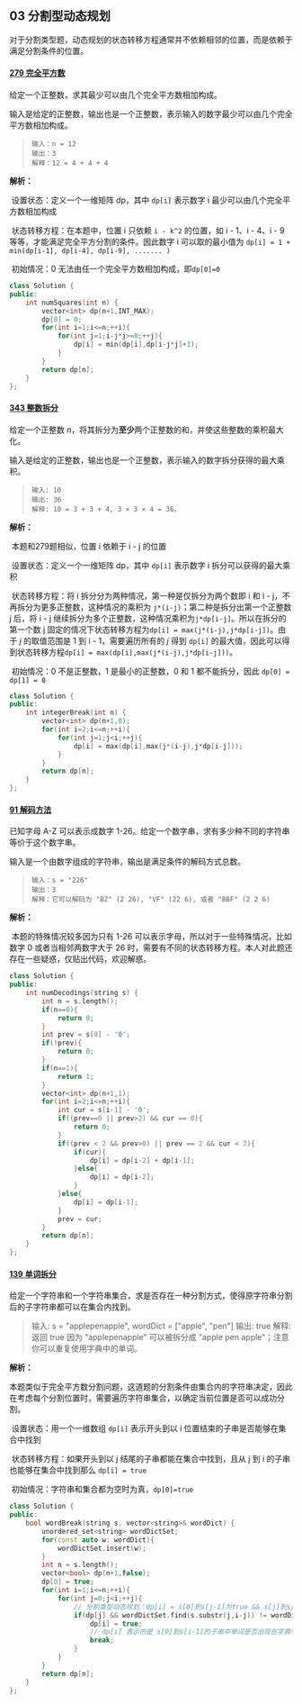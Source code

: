 ## 03 分割型动态规划

​	对于分割类型题，动态规划的状态转移方程通常并不依赖相邻的位置，而是依赖于满足分割条件的位置。

#### [279 完全平方数](https://leetcode-cn.com/problems/perfect-squares/)

给定一个正整数，求其最少可以由几个完全平方数相加构成。

输入是给定的正整数，输出也是一个正整数，表示输入的数字最少可以由几个完全平方数相加构成。

> ```
> 输入：n = 12
> 输出：3 
> 解释：12 = 4 + 4 + 4
> ```

**解析：**

​	设置状态：定义一个一维矩阵 dp，其中 `dp[i]` 表示数字 i 最少可以由几个完全平方数相加构成

​	状态转移方程：在本题中，位置 i 只依赖 `i - k^2` 的位置，如 i - 1、i - 4、i - 9 等等，才能满足完全平方分割的条件。因此数字 i 可以取的最小值为 `dp[i] = 1 + min(dp[i-1], dp[i-4], dp[i-9], ....... )`

​	初始情况：0 无法由任一个完全平方数相加构成，即`dp[0]=0`

```cpp
class Solution {
public:
    int numSquares(int n) {
        vector<int> dp(n+1,INT_MAX);
        dp[0] = 0;
        for(int i=1;i<=n;++i){
            for(int j=1;i-j*j>=0;++j){
                dp[i] = min(dp[i],dp[i-j*j]+1);
            }
        }
        return dp[n];
    }
};
```

#### [343 整数拆分](https://leetcode-cn.com/problems/integer-break/)

给定一个正整数 *n*，将其拆分为**至少**两个正整数的和，并使这些整数的乘积最大化。

输入是给定的正整数，输出也是一个正整数，表示输入的数字拆分获得的最大乘积。

> ```
> 输入: 10
> 输出: 36
> 解释: 10 = 3 + 3 + 4, 3 × 3 × 4 = 36。
> ```

**解析：**

​	本题和279题相似，位置 i 依赖于 i - j 的位置

​	设置状态：定义一个一维矩阵 dp，其中 `dp[i]` 表示数字 i 拆分可以获得的最大乘积

​	状态转移方程：将 i 拆分分为两种情况，第一种是仅拆分为两个数即 i 和 i - j，不再拆分为更多正整数，这种情况的乘积为 `j*(i-j)`；第二种是拆分出第一个正整数 j 后，将 i - j 继续拆分为多个正整数，这种情况乘积为`j*dp[i-j]`。所以在拆分的第一个数 j 固定的情况下状态转移方程为`dp[i] = max(j*(i-j),j*dp[i-j])`。由于 *j* 的取值范围是 1 到 i - 1，需要遍历所有的 *j* 得到 `dp[i]` 的最大值，因此可以得到状态转移方程`dp[i] = max(dp[i],max(j*(i-j),j*dp[i-j]))`。

​	初始情况：0 不是正整数，1 是最小的正整数，0 和 1 都不能拆分，因此 `dp[0] = dp[1] = 0`

```cpp
class Solution {
public:
    int integerBreak(int n) {
        vector<int> dp(n+1,0);
        for(int i=2;i<=n;++i){
            for(int j=1;j<i;++j){
                dp[i] = max(dp[i],max(j*(i-j),j*dp[i-j]));
            }
        }
        return dp[n];
    }
};
```

#### [91 解码方法](https://leetcode-cn.com/problems/decode-ways/)

已知字母 A-Z 可以表示成数字 1-26。给定一个数字串，求有多少种不同的字符串等价于这个数字串。

输入是一个由数字组成的字符串，输出是满足条件的解码方式总数。

> ```
> 输入：s = "226"
> 输出：3
> 解释：它可以解码为 "BZ" (2 26), "VF" (22 6), 或者 "BBF" (2 2 6) 
> ```

**解析：**

​	本题的特殊情况较多因为只有 1-26 可以表示字母，所以对于一些特殊情况，比如数字 0 或者当相邻两数字大于 26 时，需要有不同的状态转移方程。本人对此题还存在一些疑惑，仅贴出代码，欢迎解惑。

```cpp
class Solution {
public:
    int numDecodings(string s) {
        int n = s.length();
        if(n==0){
            return 0;
        }
        int prev = s[0] - '0';
        if(!prev){
            return 0;
        }
        if(n==1){
            return 1;
        }
        vector<int> dp(n+1,1);
        for(int i=2;i<=n;++i){
            int cur = s[i-1] - '0';
            if((prev==0 || prev>2) && cur == 0){
                return 0;
            }
            if((prev < 2 && prev>0) || prev == 2 && cur < 7){
                if(cur){
                    dp[i] = dp[i-2] + dp[i-1];
                }else{
                    dp[i] = dp[i-2];
                }
            }else{
                dp[i] = dp[i-1];
            }
            prev = cur;
        }
        return dp[n];
    }
};
```

#### [139 单词拆分](https://leetcode-cn.com/problems/word-break/)

给定一个字符串和一个字符串集合，求是否存在一种分割方式，使得原字符串分割后的子字符串都可以在集合内找到。

> 输入: s = "applepenapple", wordDict = ["apple", "pen"]
> 输出: true
> 解释: 返回 true 因为 "applepenapple" 可以被拆分成 "apple pen apple"；注意你可以重复使用字典中的单词。

**解析：**

​	本题类似于完全平方数分割问题，这道题的分割条件由集合内的字符串决定，因此在考虑每个分割位置时，需要遍历字符串集合，以确定当前位置是否可以成功分割。

​	设置状态：用一个一维数组 `dp[i]` 表示开头到以 i 位置结束的子串是否能够在集合中找到

​	状态转移方程：如果开头到以 j 结尾的子串都能在集合中找到，且从 j 到 i 的子串也能够在集合中找到那么 `dp[i] = true`

​	初始情况：字符串和集合都为空时为真，`dp[0]=true`

```cpp
class Solution {
public:
    bool wordBreak(string s, vector<string>& wordDict) {
        unordered_set<string> wordDictSet;
        for(const auto w: wordDict){
            wordDictSet.insert(w);
        }
        int n = s.length();
        vector<bool> dp(n+1,false);
        dp[0] = true;
        for(int i=1;i<=n;++i){
            for(int j=0;j<i;++j){
                // 分割类型动态规划：dp[i] = s[0]到s[j-1]为true && s[j]到s[i-j]子串在字典中
                if(dp[j] && wordDictSet.find(s.substr(j,i-j)) != wordDictSet.end()){
                    dp[i] = true;
                    // dp[i] 表示的是 s[0]到s[i-1]的子串中单词是否出现在字典中
                    break;
                }
            }
        }
        return dp[n];
    }
};
```
